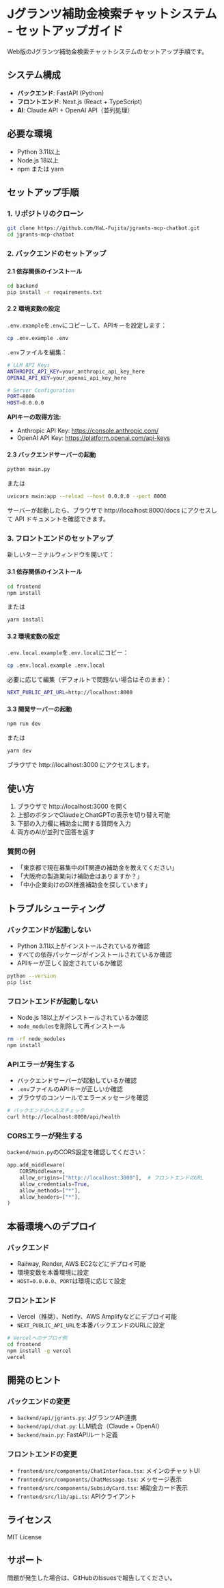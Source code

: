 # Jグランツ補助金検索チャットシステム - セットアップガイド

Web版のJグランツ補助金検索チャットシステムのセットアップ手順です。

## システム構成

- **バックエンド**: FastAPI (Python)
- **フロントエンド**: Next.js (React + TypeScript)
- **AI**: Claude API + OpenAI API（並列処理）

## 必要な環境

- Python 3.11以上
- Node.js 18以上
- npm または yarn

## セットアップ手順

### 1. リポジトリのクローン

```bash
git clone https://github.com/HaL-Fujita/jgrants-mcp-chatbot.git
cd jgrants-mcp-chatbot
```

### 2. バックエンドのセットアップ

#### 2.1 依存関係のインストール

```bash
cd backend
pip install -r requirements.txt
```

#### 2.2 環境変数の設定

`.env.example`を`.env`にコピーして、APIキーを設定します：

```bash
cp .env.example .env
```

`.env`ファイルを編集：

```bash
# LLM API Keys
ANTHROPIC_API_KEY=your_anthropic_api_key_here
OPENAI_API_KEY=your_openai_api_key_here

# Server Configuration
PORT=8000
HOST=0.0.0.0
```

**APIキーの取得方法:**
- Anthropic API Key: https://console.anthropic.com/
- OpenAI API Key: https://platform.openai.com/api-keys

#### 2.3 バックエンドサーバーの起動

```bash
python main.py
```

または

```bash
uvicorn main:app --reload --host 0.0.0.0 --port 8000
```

サーバーが起動したら、ブラウザで http://localhost:8000/docs にアクセスして API ドキュメントを確認できます。

### 3. フロントエンドのセットアップ

新しいターミナルウィンドウを開いて：

#### 3.1 依存関係のインストール

```bash
cd frontend
npm install
```

または

```bash
yarn install
```

#### 3.2 環境変数の設定

`.env.local.example`を`.env.local`にコピー：

```bash
cp .env.local.example .env.local
```

必要に応じて編集（デフォルトで問題ない場合はそのまま）：

```bash
NEXT_PUBLIC_API_URL=http://localhost:8000
```

#### 3.3 開発サーバーの起動

```bash
npm run dev
```

または

```bash
yarn dev
```

ブラウザで http://localhost:3000 にアクセスします。

## 使い方

1. ブラウザで http://localhost:3000 を開く
2. 上部のボタンでClaudeとChatGPTの表示を切り替え可能
3. 下部の入力欄に補助金に関する質問を入力
4. 両方のAIが並列で回答を返す

### 質問の例

- 「東京都で現在募集中のIT関連の補助金を教えてください」
- 「大阪府の製造業向け補助金はありますか？」
- 「中小企業向けのDX推進補助金を探しています」

## トラブルシューティング

### バックエンドが起動しない

- Python 3.11以上がインストールされているか確認
- すべての依存パッケージがインストールされているか確認
- APIキーが正しく設定されているか確認

```bash
python --version
pip list
```

### フロントエンドが起動しない

- Node.js 18以上がインストールされているか確認
- `node_modules`を削除して再インストール

```bash
rm -rf node_modules
npm install
```

### APIエラーが発生する

- バックエンドサーバーが起動しているか確認
- `.env`ファイルのAPIキーが正しいか確認
- ブラウザのコンソールでエラーメッセージを確認

```bash
# バックエンドのヘルスチェック
curl http://localhost:8000/api/health
```

### CORSエラーが発生する

`backend/main.py`のCORS設定を確認してください：

```python
app.add_middleware(
    CORSMiddleware,
    allow_origins=["http://localhost:3000"],  # フロントエンドのURL
    allow_credentials=True,
    allow_methods=["*"],
    allow_headers=["*"],
)
```

## 本番環境へのデプロイ

### バックエンド

- Railway, Render, AWS EC2などにデプロイ可能
- 環境変数を本番環境に設定
- `HOST=0.0.0.0`、`PORT`は環境に応じて設定

### フロントエンド

- Vercel（推奨）、Netlify、AWS Amplifyなどにデプロイ可能
- `NEXT_PUBLIC_API_URL`を本番バックエンドのURLに設定

```bash
# Vercelへのデプロイ例
cd frontend
npm install -g vercel
vercel
```

## 開発のヒント

### バックエンドの変更

- `backend/api/jgrants.py`: JグランツAPI連携
- `backend/api/chat.py`: LLM統合（Claude + OpenAI）
- `backend/main.py`: FastAPIルート定義

### フロントエンドの変更

- `frontend/src/components/ChatInterface.tsx`: メインのチャットUI
- `frontend/src/components/ChatMessage.tsx`: メッセージ表示
- `frontend/src/components/SubsidyCard.tsx`: 補助金カード表示
- `frontend/src/lib/api.ts`: APIクライアント

## ライセンス

MIT License

## サポート

問題が発生した場合は、GitHubのIssuesで報告してください。
